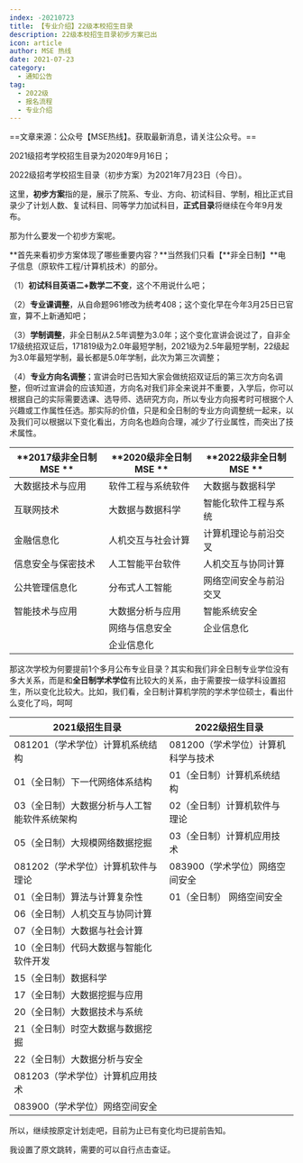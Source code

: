 ```yaml
---
index: -20210723
title: 【专业介绍】22级本校招生目录
description: 22级本校招生目录初步方案已出
icon: article
author: MSE 热线
date: 2021-07-23
category:
  - 通知公告
tag:
  - 2022级
  - 报名流程
  - 专业介绍
---
```


==文章来源：公众号【MSE热线】。获取最新消息，请关注公众号。==

2021级招考学校招生目录为2020年9月16日；

2022级招考学校招生目录（初步方案）为2021年7月23日（今日）。

这里，**初步方案**指的是，展示了院系、专业、方向、初试科目、学制，相比正式目录少了计划人数、复试科目、同等学力加试科目，**正式目录**将继续在今年9月发布。

那为什么要发一个初步方案呢。

**首先来看初步方案体现了哪些重要内容？**当然我们只看【**非全日制】**电子信息（原软件工程/计算机技术）的部分。

（1）**初试科目英语二+数学二不变**，这个不用说什么吧；

（2）**专业课调整**，从自命题961修改为统考408；这个变化早在今年3月25日已官宣，算不上新通知吧；

（3）**学制调整**，非全日制从2.5年调整为3.0年；这个变化宣讲会说过了，自非全17级统招双证后，171819级为2.0年最短学制，2021级为2.5年最短学制，22级起为3.0年最短学制，最长都是5.0年学制，此次为第三次调整；

（4）**专业方向名调整**；宣讲会时已告知大家会做统招双证后的第三次方向名调整，但听过宣讲会的应该知道，方向名对我们非全来说并不重要，入学后，你可以根据自己的实际需要选课、选导师、选研究方向，所以专业方向报考时可根据个人兴趣或工作属性任选。那实际的价值，只是和全日制的专业方向调整统一起来，以及我们可以根据以下变化看出，方向名也趋向合理，减少了行业属性，而突出了技术属性。

| **2017级非全日制MSE ** | **2020级非全日制MSE ** | **2022级非全日制MSE ** |
| ---------------------- | ---------------------- | ---------------------- |
| 大数据技术与应用       | 软件工程与系统软件     | 大数据与数据科学       |
| 互联网技术             | 大数据与数据科学       | 智能化软件工程与系统   |
| 金融信息化             | 人机交互与社会计算     | 计算机理论与前沿交叉   |
| 信息安全与保密技术     | 人工智能平台软件       | 人机交互与协同计算     |
| 公共管理信息化         | 分布式人工智能         | 网络空间安全与前沿交叉 |
| 智能技术与应用         | 大数据分析与应用       | 智能系统安全           |
|                        | 网络与信息安全         | 企业信息化             |
|                        | 企业信息化             |                        |

那这次学校为何要提前1个多月公布专业目录？其实和我们非全日制专业学位没有多大关系，而是和**全日制学术学位**有比较大的关系，由于需要按一级学科设置招生，所以变化比较大。比如，我们看，全日制计算机学院的学术学位硕士，看出什么变化了吗，呵呵

| 2021级招生目录                               | 2022级招生目录                     |
| -------------------------------------------- | ---------------------------------- |
| 081201（学术学位）计算机系统结构             | 081200（学术学位）计算机科学与技术 |
| 01（全日制）下一代网络体系结构               | 01（全日制）计算机系统结构         |
| 03（全日制）大数据分析与人工智能软件系统架构 | 02（全日制）计算机软件与理论       |
| 05（全日制）大规模网络数据挖掘               | 03（全日制）计算机应用技术         |
| 081202（学术学位）计算机软件与理论           | 083900（学术学位）网络空间安全     |
| 01（全日制）算法与计算复杂性                 | 01（全日制） 网络空间安全          |
| 06（全日制）人机交互与协同计算               |                                    |
| 07（全日制）大数据与社会计算                 |                                    |
| 10（全日制）代码大数据与智能化软件开发       |                                    |
| 15（全日制）数据科学                         |                                    |
| 17（全日制）大数据挖掘与应用                 |                                    |
| 20（全日制）大数据技术与系统                 |                                    |
| 21（全日制）时空大数据与数据挖掘             |                                    |
| 22（全日制）大数据分析与安全                 |                                    |
| 081203（学术学位）计算机应用技术             |                                    |
| 083900（学术学位）网络空间安全               |                                    |

所以，继续按原定计划走吧，目前为止已有变化均已提前告知。

我设置了原文跳转，需要的可以自行点击查证。
